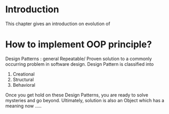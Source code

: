 # Introduction

This chapter gives an introduction on evolution of

# How to implement OOP principle?

Design Patterns : general Repeatable/ Proven solution to a commonly occurring problem in software design. Design Pattern is classified into

1) Creational
2) Structural
3) Behavioral

Once you get hold on these Design Patterns, you are ready to solve mysteries and go beyond. Ultimately, solution is also an Object which has a meaning now .....

